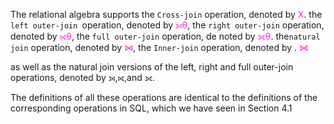 The relational algebra supports
the `Cross-join` operation, denoted by <span style="color:rgb(255, 31, 218)">X</span>. 
the `left outer-join `operation, denoted by <span style="color:rgb(255, 31, 218)">⟕θ</span>,
the `right outer-join` operation, denoted by <span style="color:rgb(255, 31, 218)">⟖θ</span>,
the `full outer-join` operation, de noted by <span style="color:rgb(255, 31, 218)">⟗θ</span>. 
 the`natural join` operation, denoted by<span style="color:rgb(255, 31, 218)"> ⋈</span>,
 the `Inner-join` operation, denoted by <span style="color:rgb(255, 31, 218)"></span>.<span style="color:rgb(255, 31, 218)"> ⋈</span>

as well as the natural join versions of the left, right and full outer-join operations, denoted by ⟕,⟖,and ⟗.

The definitions of all these operations are identical to the definitions of the corresponding operations in SQL, which we have seen in Section 4.1